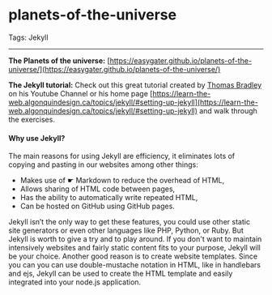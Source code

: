 # planets-of-the-universe

Tags: Jekyll

---

**The Planets of the universe:** [https://easygater.github.io/planets-of-the-universe/](https://easygater.github.io/planets-of-the-universe/)

**The Jekyll tutorial:**
Check out this great tutorial created by [Thomas Bradley](https://www.youtube.com/user/acinteractivedesign) on his Youtube Channel or his home page [https://learn-the-web.algonquindesign.ca/topics/jekyll/#setting-up-jekyll](https://learn-the-web.algonquindesign.ca/topics/jekyll/#setting-up-jekyll) and walk through the exercises.


#### Why use Jekyll?

The main reasons for using Jekyll are efficiency, it eliminates lots of copying and pasting in our websites among other things:

* Makes use of ☛ Markdown to reduce the overhead of HTML,
* Allows sharing of HTML code between pages,
* Has the ability to automatically write repeated HTML,
* Can be hosted on GitHub using GitHub pages.

Jekyll isn’t the only way to get these features, you could use other static site generators or even other languages like PHP, Python, or Ruby. But Jekyll is worth to give a try and to play around. If you don't want to maintain intensively websites and fairly static content fits to your purpose, Jekyll will be your choice.
Another good reason is to create website templates. Since you can you can use double-mustache notation in HTML, like in handlebars and ejs, Jekyll can be used to create the HTML template and easily integrated into your node.js application.
